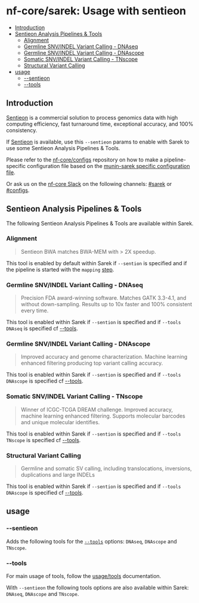 # nf-core/sarek: Usage with sentieon <!-- omit in toc -->

- [Introduction](#introduction)
- [Sentieon Analysis Pipelines & Tools](#sentieon-analysis-pipelines--tools)
  - [Alignment](#alignment)
  - [Germline SNV/INDEL Variant Calling - DNAseq](#germline-snvindel-variant-calling---dnaseq)
  - [Germline SNV/INDEL Variant Calling - DNAscope](#germline-snvindel-variant-calling---dnascope)
  - [Somatic SNV/INDEL Variant Calling - TNscope](#somatic-snvindel-variant-calling---tnscope)
  - [Structural Variant Calling](#structural-variant-calling)
- [usage](#usage)
  - [--sentieon](#--sentieon)
  - [--tools](#--tools)

## Introduction

[Sentieon](https://www.sentieon.com/) is a commercial solution to process genomics data with high computing efficiency, fast turnaround time, exceptional accuracy, and 100% consistency.

If [Sentieon](https://www.sentieon.com/) is available, use this `--sentieon` params to enable with Sarek to use some Sentieon Analysis Pipelines & Tools.

Please refer to the [nf-core/configs](https://github.com/nf-core/configs#adding-a-new-pipeline-specific-config) repository on how to make a pipeline-specific configuration file based on the [munin-sarek specific configuration file](https://github.com/nf-core/configs/blob/master/conf/pipeline/sarek/munin.config).

Or ask us on the [nf-core Slack](http://nf-co.re/join/slack) on the following channels: [#sarek](https://nfcore.slack.com/channels/sarek) or [#configs](https://nfcore.slack.com/channels/configs).

## Sentieon Analysis Pipelines & Tools

The following Sentieon Analysis Pipelines & Tools are available within Sarek.

### Alignment

> Sentieon BWA matches BWA-MEM with > 2X speedup.

This tool is enabled by default within Sarek if `--sention` is specified and if the pipeline is started with the `mapping` [step](usage.md#--step).

### Germline SNV/INDEL Variant Calling - DNAseq

> Precision FDA award-winning software.
> Matches GATK 3.3-4.1, and without down-sampling.
> Results up to 10x faster and 100% consistent every time.

This tool is enabled within Sarek if `--sention` is specified and if `--tools DNAseq` is specified cf [--tools](#--tools).

### Germline SNV/INDEL Variant Calling - DNAscope

> Improved accuracy and genome characterization.
> Machine learning enhanced filtering producing top variant calling accuracy.

This tool is enabled within Sarek if `--sention` is specified and if `--tools DNAscope` is specified cf [--tools](#--tools).

### Somatic SNV/INDEL Variant Calling - TNscope

> Winner of ICGC-TCGA DREAM challenge.
> Improved accuracy, machine learning enhanced filtering.
> Supports molecular barcodes and unique molecular identifies.

This tool is enabled within Sarek if `--sention` is specified and if `--tools TNscope` is specified cf [--tools](#--tools).

### Structural Variant Calling

> Germline and somatic SV calling, including translocations, inversions, duplications and large INDELs

This tool is enabled within Sarek if `--sention` is specified and if `--tools DNAscope` is specified cf [--tools](#--tools).

## usage

### --sentieon

Adds the following tools for the [`--tools`](#--tools) options: `DNAseq`, `DNAscope` and `TNscope`.

### --tools

For main usage of tools, follow the [usage/tools](usage.md#--tools) documentation.

With `--sentieon` the following tools options are also available within Sarek: `DNAseq`, `DNAscope` and `TNscope`.
